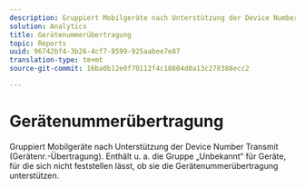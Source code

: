 ```yaml
---
description: Gruppiert Mobilgeräte nach Unterstützung der Device Number Transmit (Gerätenr.-Übertragung). Enthält u. a. die Gruppe „Unbekannt“ für Geräte, für die sich nicht feststellen lässt, ob sie die Gerätenummerübertragung unterstützen.
solution: Analytics
title: Gerätenummerübertragung
topic: Reports
uuid: 96742bf4-3b26-4cf7-8599-925aabee7e87
translation-type: tm+mt
source-git-commit: 16ba0b12e0f70112f4c10804d0a13c278388ecc2

---
```



# Gerätenummerübertragung

Gruppiert Mobilgeräte nach Unterstützung der Device Number Transmit (Gerätenr.-Übertragung). Enthält u. a. die Gruppe „Unbekannt“ für Geräte, für die sich nicht feststellen lässt, ob sie die Gerätenummerübertragung unterstützen.

